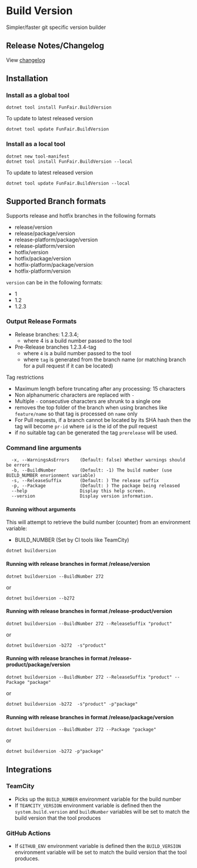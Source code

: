 # Build Version

Simpler/faster git specific version builder

## Release Notes/Changelog

View [changelog](CHANGELOG.md)

[CHANGELOG]: ./CHANGELOG.md



## Installation

### Install as a global tool
```shell
dotnet tool install FunFair.BuildVersion
```

To update to latest released version
```shell
dotnet tool update FunFair.BuildVersion
```

### Install as a local tool

```shell
dotnet new tool-manifest
dotnet tool install FunFair.BuildVersion --local
```

To update to latest released version
```shell
dotnet tool update FunFair.BuildVersion --local
```

## Supported Branch formats

Supports release and hotfix branches in the following formats

* release/version
* release/package/version
* release-platform/package/version
* release-platform/version
* hotfix/version
* hotfix/package/version
* hotfix-platform/package/version
* hotfix-platform/version

``version`` can be in the following formats:

* 1
* 1.2
* 1.2.3

### Output Release Formats

* Release branches: 1.2.3.4; 
  - where 4 is a build number passed to the tool
* Pre-Release branches 1.2.3.4-tag
  - where `4` is a build number passed to the tool
  - where ``tag`` is generated from the branch name (or matching branch for a pull request if it can be located)

Tag restrictions

* Maximum length before truncating after any processing: 15 characters
* Non alphanumeric characters are replaced with ``-``
* Multiple ``-`` consecutive characters are shrunk to a single one
* removes the top folder of the branch when using branches like ``feature/name`` so that tag is processed on ``name`` only
* For Pull requests, if a branch cannot be located by its SHA hash then the tag will become ``pr-id`` where ``id`` is the id of the pull request
* if no suitable tag can be generated the tag ``prerelease`` will be used.

### Command line arguments

```
  -x, --WarningsAsErrors    (Default: false) Whether warnings should be errors
  -b, --BuildNumber         (Default: -1) The build number (use BUILD_NUMBER envrionment variable)
  -s, --ReleaseSuffix       (Default: ) The release suffix
  -p, --Package             (Default: ) The package being released
  --help                    Display this help screen.
  --version                 Display version information.
```



#### Running without arguments

This will attempt to retrieve the build number (counter) from an environment variable:

* BUILD_NUMBER   (Set by CI tools like TeamCity)

```shell
dotnet buildversion
```

#### Running with release branches in format /release/version

```shell
dotnet buildversion --BuildNumber 272
```

or

```shell
dotnet buildversion --b272
```

#### Running with release branches in format /release-product/version

```shell
dotnet buildversion --BuildNumber 272 --ReleaseSuffix "product"
```

or

```shell
dotnet buildversion -b272  -s"product"
```

#### Running with release branches in format /release-product/package/version

```shell
dotnet buildversion --BuildNumber 272 --ReleaseSuffix "product" --Package "package"
```

or

```shell
dotnet buildversion -b272  -s"product" -p"package"
```

#### Running with release branches in format /release/package/version

```shell
dotnet buildversion --BuildNumber 272 --Package "package"
```

or

```shell
dotnet buildversion -b272 -p"package"
```

## Integrations

### TeamCity

* Picks up the ``BUILD_NUMBER`` environment variable for the build number
* If ``TEAMCITY_VERSION`` environment variable is defined then the ``system.build.version`` and ``buildNumber`` variables will be set to match the build version that the tool produces

### GitHub Actions

* If ``GITHUB_ENV`` environment variable is defined then the ``BUILD_VERSION`` environment variable  will be set to match the build version that the tool produces.
